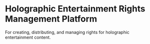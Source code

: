 # Holographic Entertainment Rights Management Platform
 For creating, distributing, and managing rights for holographic entertainment content.
